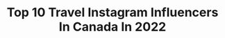 ---
title: Top 10 Travel Instagram Influencers In Canada In 2022
description: >-
  Find top travel Instagram influencers in Canada in 2022. Most popular hashtags: #coupletravel #travelgirlsgo #loveandwildhearts.
platform: Instagram
hits: 1603
text_top: Analyze the top-rated Instagram accounts on inBeat.
text_bottom: inBeat aggregates 1603 Instagram influencers like this in Canada for you to pitch.
profiles:
  - username: "madetwotravel"
    fullname: >-
      Marie & Gal | Love | Adventure
    bio: >-
      ✨Working towards our dreams 📍Currently in Toronto 🌙 Photography @mariannephotography.ca FREE EBOOK - Travel Blog - Digital Nomad ↓
    location: "Canada"
    followers: 53452
    engagement: 5080
    commentsToLikes: 0.091865
    id: ck0u9yekvavxj0i19cvaqy8ow
    verified: false
    hashtags: "#canadatravel, #torontophotographer, #explorequebec, #torontolife"
  - username: "joeliegamatero"
    fullname: >-
      Joelie Jane
    bio: >-
      Fashion | Lifestyle | Travel Always searching for new adventures✨ ✉️ | janegamatero1@gmail.com
    location: "Canada"
    followers: 7176
    engagement: 2333
    commentsToLikes: 0.272646
    id: ckf5s50lfeqxv0j23s9pw9dxh
    verified: false
    hashtags: "#mykindofsilk, #mykaseme"
  - username: "melissalandry04"
    fullname: >-
      Mélissa Landry
    bio: >-
      📍 25 | Qc, CAN ✨ Travel, Fashion & Lifestyle 📚 Psychoeducatrice ✉️ : melissalandry04@hotmail.com
    location: "Canada"
    followers: 5416
    engagement: 1823
    commentsToLikes: 0.151679
    id: ck8talf48s8yo0j78f1l6fjr9
    verified: false
    hashtags: "#smashboxprimer, #crueltyfree, #haloskin, #smashboxpartner"
  - username: "normelnomads"
    fullname: >-
      Norm&Mel | Travel Couple
    bio: >-
      ❥ #travelcouple hopping around the world ↬ Based in Montreal, Canada 🇨🇦 ☾ Positivity | Gratefulness | Happiness
    location: "Canada"
    followers: 3377
    engagement: 2367
    commentsToLikes: 0.141469
    id: ckaozrx8zn4xx0i780nawyun9
    verified: false
    hashtags: "#starttheadventure, #travelworld, #muchlove, #coupletravel"
  - username: "theadventurousgal"
    fullname: >-
      Stephanie Parish
    bio: >-
      ✈️ Travel Enthusiast 🌎 Next Stop: Exploring Florida ☀️ ✨ Disney Adventures 📸 Central Florida Photographer @sparishphotography
    location: "Canada"
    followers: 7701
    engagement: 1366
    commentsToLikes: 0.118144
    id: ckaot2aqmu22q0i78a0m9qk4t
    verified: false
    hashtags: "#floridashistoriccoast, #exploreflorida, #floridagirl, #localadventures"
  - username: "sashannr"
    fullname: >-
      S A S H A ⋆ 🌿 ✈️ Travel
    bio: >-
      Holistic obsessed Torontonian 🇨🇦 with a penchant for travelling. 🌍Globetrotting since 2012 Travel ∣ Wellness ∣ Activism ↓ BOOK WITH US ↓
    location: "Canada"
    followers: 7113
    engagement: 1253
    commentsToLikes: 0.349170
    id: ckap3ha6z2zxu0i78bws33m0g
    verified: false
    hashtags: "#alllivesmatter, #kidding, #imsooldlol, #amplifymelanatedvoices"
  - username: "papersuitcasephoto"
    fullname: >-
      Paper Suitcase Photography
    bio: >-
      Danielle Berkel Love Lover // LGBTQ+ friendly Based in Ontario // Happy to travel Email for Inquiries - BOOKING INTO DECEMBER
    location: "Canada"
    followers: 10416
    engagement: 1136
    commentsToLikes: 0.174271
    id: ck5zzgvknbps90i14siorzjlb
    verified: false
    hashtags: ""
  - username: "michelle.vachon"
    fullname: >-
      Michelle Vachon
    bio: >-
      No direct message⛔️Married❤️ Family❤️Travel✈️🌎 "Travel is the only thing you buy that makes you richer"💕
    location: "Canada"
    followers: 17804
    engagement: 862
    commentsToLikes: 0.464108
    id: ckap6d41sfe1v0i782gfxds9a
    verified: false
    hashtags: ""
  - username: "kierrairvine"
    fullname: >-
      Kierra Irvine
    bio: >-
      Paramedic's Wife | Mom [Heart][Trach]+[22q]Awareness 596 nights in 🏩 Traveled to the USA for 5th+6th 🖤 surgery navigating a terminal prognosis
    location: "Canada"
    followers: 34958
    engagement: 1431
    commentsToLikes: 0.049192
    id: ck9hcib52lj8z0j78uvz20ey2
    verified: false
    hashtags: "#childloss, #mrthomasglenn, #evannasspecialheart, #mamagrief"
  - username: "where.is.naomi"
    fullname: >-
      Naomi Montgomery
    bio: >-
      Snaps of my Loves & Life✨ Floral Designer + Fashion + Interior Design + Lover of Travel. Figuring out my next steps as I go along🌸
    location: "Canada"
    followers: 6366
    engagement: 1034
    commentsToLikes: 0.231905
    id: ck8t29jggyne00j781fsun3hq
    verified: false
    hashtags: ""
---